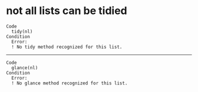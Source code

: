 # not all lists can be tidied

    Code
      tidy(nl)
    Condition
      Error:
      ! No tidy method recognized for this list.

---

    Code
      glance(nl)
    Condition
      Error:
      ! No glance method recognized for this list.

